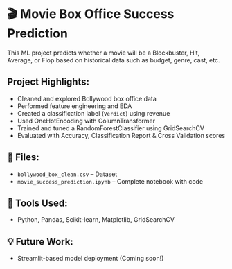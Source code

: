 # 🎬 Movie Box Office Success Prediction

This ML project predicts whether a movie will be a Blockbuster, Hit, Average, or Flop based on historical data such as budget, genre, cast, etc.

## Project Highlights:
- Cleaned and explored Bollywood box office data
- Performed feature engineering and EDA
- Created a classification label (`Verdict`) using revenue
- Used OneHotEncoding with ColumnTransformer
- Trained and tuned a RandomForestClassifier using GridSearchCV
- Evaluated with Accuracy, Classification Report & Cross Validation scores

## 📁 Files:
- `bollywood_box_clean.csv` – Dataset
- `movie_success_prediction.ipynb` – Complete notebook with code

## 🔧 Tools Used:
- Python, Pandas, Scikit-learn, Matplotlib, GridSearchCV

## 💡 Future Work:
- Streamlit-based model deployment (Coming soon!)
